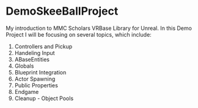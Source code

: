 # DemoSkeeBallProject
My introduction to MMC Scholars VRBase Library for Unreal. 
In this Demo Project I will be focusing on several topics, which include:
1. Controllers and Pickup
2. Handeling Input
3. ABaseEntities
4. Globals
5. Blueprint Integration
6. Actor Spawning
7. Public Properties
8. Endgame
9. Cleanup - Object Pools
